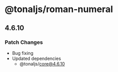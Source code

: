 # @tonaljs/roman-numeral

## 4.6.10

### Patch Changes

- Bug fixing
- Updated dependencies
  - @tonaljs/core@4.6.10
